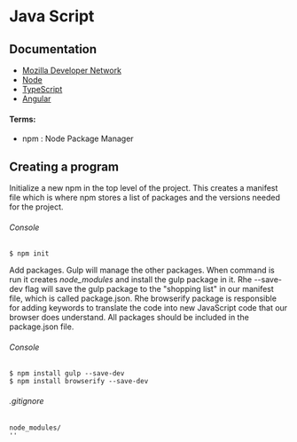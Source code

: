 #  Java Script
## Documentation
- [Mozilla Developer Network](https://developer.mozilla.org/en-US/docs/Web/JavaScript)
- [Node](https://nodejs.org/en/)
- [TypeScript](http://www.typescriptlang.org/)
- [Angular](https://angularjs.org/)

#### Terms:
 - npm : Node Package Manager


## Creating a program
Initialize a new npm in the top level of the project. This creates a manifest file which is where npm stores a list of packages and the versions needed for the project.

###### Console
```console
$ npm init
```
Add packages. Gulp will manage the other packages. When command is run it creates _node_modules_ and install the gulp package in it.  Rhe --save-dev flag will save the gulp package to the "shopping list" in our manifest file, which is called package.json.  Rhe browserify package is responsible for adding keywords to translate the code into new JavaScript code that our browser does understand.  All packages should be included in the package.json file.

###### Console
```console
$ npm install gulp --save-dev 
$ npm install browserify --save-dev
```
###### .gitignore
```file
node_modules/
''
